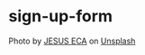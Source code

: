# sign-up-form

Photo by <a href="https://unsplash.com/@jesus_eca?utm_content=creditCopyText&utm_medium=referral&utm_source=unsplash">JESUS ECA</a> on <a href="https://unsplash.com/photos/black-and-white-playing-cards-6B-IevAR_AE?utm_content=creditCopyText&utm_medium=referral&utm_source=unsplash">Unsplash</a>